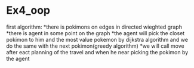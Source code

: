 # Ex4_oop

first algorithm:
*there is pokimons on edges in directed wieghted graph
*there is agent in some point on the graph 
*the agent will pick the closet pokimon to him and the most value pokemon by dijkstra algorithm and we do the same with the next pokimon(greedy algorithm)
*we will call move after eact planning of the travel and when he near picking the pokimon by the agent
